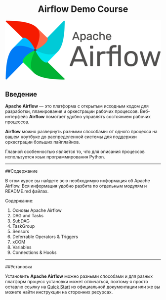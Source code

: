 <h1 align="center">Airflow Demo Course</h1>


![img.png](img.png)

## Введение


**Apache Airflow** — это платформа с открытым исходным кодом для разработки, 
планирования и оркестрации рабочих процессов. Веб-интерфейс **Airflow** помогает 
удобно управлять состоянием рабочих процессов. 

**Airflow** можно развернуть разными способами: от 
одного процесса на вашем ноутбуке до распределенной системы для 
поддержки оркестрации больших пайплайнов.

Главной особенностью является то, что для описания процессов используется 
язык программирования Python.

---
##Содержание

В этом курсе вы найдете всю необходимую информация об Apache Airflow.
Вся информация удобно разбита по отдельным модулям и README.md файлах.

Содержание:
1. Основы Apache Airflow
2. DAG and Tasks
3. SubDAG
4. TaskGroup
5. Sensors
6. Deferrable Operators & Triggers
7. xCOM
8. Variables
9. Connections & Hooks


---
##Установка

Установить **Apache Airflow** можно разными способами и для разных платформ процесс
установки может отличаться, поэтому я просто оставлю ссылку на [Quick Start](https://airflow.apache.org/docs/apache-airflow/stable/start.html) из официальной
документации или же вы можете найти инструкции на сторонних ресурсах.
